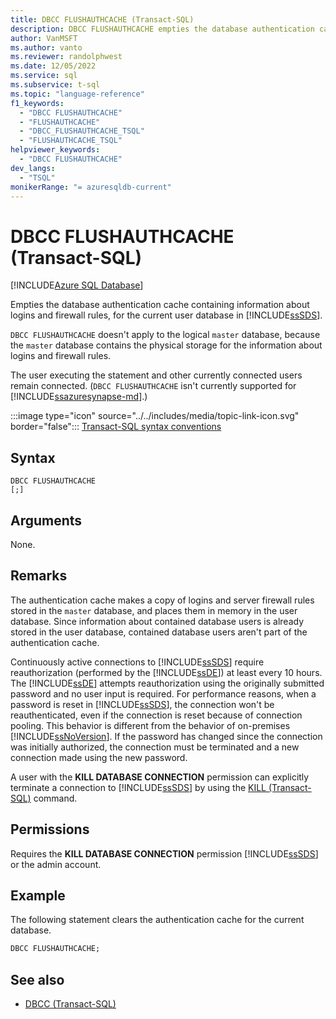 ```yaml
---
title: DBCC FLUSHAUTHCACHE (Transact-SQL)
description: DBCC FLUSHAUTHCACHE empties the database authentication cache containing information about logins and firewall rules,  for the current user database in Azure SQL Database.
author: VanMSFT
ms.author: vanto
ms.reviewer: randolphwest
ms.date: 12/05/2022
ms.service: sql
ms.subservice: t-sql
ms.topic: "language-reference"
f1_keywords:
  - "DBCC FLUSHAUTHCACHE"
  - "FLUSHAUTHCACHE"
  - "DBCC_FLUSHAUTHCACHE_TSQL"
  - "FLUSHAUTHCACHE_TSQL"
helpviewer_keywords:
  - "DBCC FLUSHAUTHCACHE"
dev_langs:
  - "TSQL"
monikerRange: "= azuresqldb-current"
---
```


# DBCC FLUSHAUTHCACHE (Transact-SQL)

[!INCLUDE[Azure SQL Database](../../includes/applies-to-version/asdb.md)]

Empties the database authentication cache containing information about logins  and firewall rules, for the current user database in [!INCLUDE[ssSDS](../../includes/sssds-md.md)].

`DBCC FLUSHAUTHCACHE` doesn't apply to the logical `master` database, because the `master` database contains the physical storage for the information about logins and firewall rules.

The user executing the statement and other currently connected users remain connected. (`DBCC FLUSHAUTHCACHE` isn't currently supported for [!INCLUDE[ssazuresynapse-md](../../includes/ssazuresynapse-md.md)].)

:::image type="icon" source="../../includes/media/topic-link-icon.svg" border="false"::: [Transact-SQL syntax conventions](../../t-sql/language-elements/transact-sql-syntax-conventions-transact-sql.md)

## Syntax

```syntaxsql
DBCC FLUSHAUTHCACHE
[;]
```

## Arguments

None.

## Remarks

The authentication cache makes a copy of logins and server firewall rules stored in the `master` database, and places them in memory in the user database. Since information about contained database users is already stored in the user database, contained database users aren't part of the authentication cache.

Continuously active connections to [!INCLUDE[ssSDS](../../includes/sssds-md.md)] require reauthorization (performed by the [!INCLUDE[ssDE](../../includes/ssde-md.md)]) at least every 10 hours. The [!INCLUDE[ssDE](../../includes/ssde-md.md)] attempts reauthorization using the originally submitted password and no user input is required. For performance reasons, when a password is reset in [!INCLUDE[ssSDS](../../includes/sssds-md.md)], the connection won't be reauthenticated, even if the connection is reset because of connection pooling. This behavior is different from the behavior of on-premises [!INCLUDE[ssNoVersion](../../includes/ssnoversion-md.md)]. If the password has changed since the connection was initially authorized, the connection must be terminated and a new connection made using the new password.

A user with the **KILL DATABASE CONNECTION** permission can explicitly terminate a connection to [!INCLUDE[ssSDS](../../includes/sssds-md.md)] by using the [KILL (Transact-SQL)](../../t-sql/language-elements/kill-transact-sql.md) command.

## Permissions

Requires the **KILL DATABASE CONNECTION** permission [!INCLUDE[ssSDS](../../includes/sssds-md.md)] or the admin account.

## Example

The following statement clears the authentication cache for the current database.

```sql
DBCC FLUSHAUTHCACHE;
```

## See also

- [DBCC (Transact-SQL)](../../t-sql/database-console-commands/dbcc-transact-sql.md)
